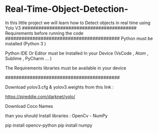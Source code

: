 # Real-Time-Object-Detection-
In this little project we will learn how to Detect objects in real time using Yolo V3 
##########################################
Requirements before running the code
##########################################
Python must be installed (Python 3 )

Python IDE Or Editor must be Installed In your Device (VsCode , Atom , Sublime , PyCharm ... )

The Requirements libraries must be available in your device

########################################## 

Download yolov3.cfg & yolov3.weights from this link :

https://pjreddie.com/darknet/yolo/ 

Download  Coco Names

than you should  Install  libraries : OpenCv - NumPy 


pip install opencv-python
pip install numpy
